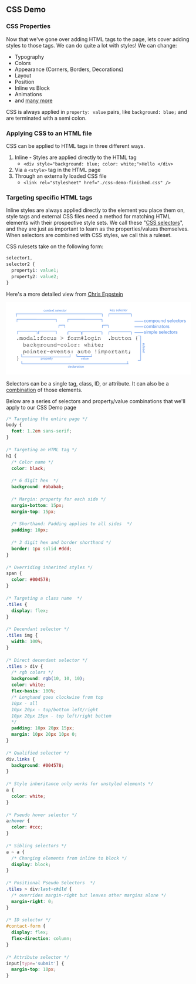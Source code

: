 ## CSS Demo

### CSS Properties

Now that we've gone over adding HTML tags to the page, lets cover adding styles to those tags. We can do quite a lot with styles! We can change:

- Typography
- Colors
- Appearance (Corners, Borders, Decorations)
- Layout
- Position
- Inline vs Block
- Animations
- and [many more](https://developer.mozilla.org/en-US/docs/Web/CSS/Reference)

CSS is always applied in `property: value` pairs, like `background: blue;` and are terminated with a semi colon.

### Applying CSS to an HTML file

CSS can be applied to HTML tags in three different ways.

1. Inline - Styles are applied directly to the HTML tag
   - `<div style="background: blue; color: white;">Hello </div>`
2. Via a `<style>` tag in the HTML page
3. Through an externally loaded CSS file
   - `<link rel="stylesheet" href="./css-demo-finished.css" />`

### Targeting specific HTML tags

Inline styles are always applied directly to the element you place them on, style tags and external CSS files need a method for matching HTML elements with their prospective style sets. We call these "[CSS selectors](https://developer.mozilla.org/en-US/docs/Web/CSS/CSS_Selectors)", and they are just as important to learn as the properties/values themselves. When selectors are combined with CSS styles, we call this a ruleset.

CSS rulesets take on the following form:

```css
selector1,
selector2 {
  property1: value1;
  property2: value2;
}
```

Here's a more detailed view from [Chris Eppstein](https://twitter.com/chriseppstein/status/1100115119437111296)

<img src="../../assets/css-syntax.png"/>

Selectors can be a single tag, class, ID, or attribute. It can also be a [combination](https://developer.mozilla.org/en-US/docs/Learn/CSS/Introduction_to_CSS/Combinators_and_multiple_selectors) of those elements.

Below are a series of selectors and property/value combinations that we'll apply to our CSS Demo page

```css
/* Targeting the entire page */
body {
  font: 1.2em sans-serif;
}

/* Targeting an HTML tag */
h1 {
  /* Color name */
  color: black;

  /* 6 digit hex  */
  background: #ababab;

  /* Margin: property for each side */
  margin-bottom: 15px;
  margin-top: 15px;

  /* Shorthand: Padding applies to all sides  */
  padding: 10px;

  /* 3 digit hex and border shorthand */
  border: 1px solid #ddd;
}

/* Overriding inherited styles */
span {
  color: #004578;
}

/* Targeting a class name  */
.tiles {
  display: flex;
}

/* Decendant selector */
.tiles img {
  width: 100%;
}

/* Direct decendant selector */
.tiles > div {
  /* rgb colors */
  background: rgb(10, 10, 10);
  color: white;
  flex-basis: 100%;
  /* Longhand goes clockwise from top
  10px - all
  10px 20px - top/bottom left/right
  10px 20px 15px - top left/right bottom
  */
  padding: 10px 20px 15px;
  margin: 10px 20px 10px 0;
}

/* Qualified selector */
div.links {
  background: #004578;
}

/* Style inheritance only works for unstyled elements */
a {
  color: white;
}

/* Pseudo hover selector */
a:hover {
  color: #ccc;
}

/* Sibling selectors */
a ~ a {
  /* Changing elements from inline to block */
  display: block;
}

/* Positional Pseudo Selectors  */
.tiles > div:last-child {
  /* overrides margin-right but leaves other margins alone */
  margin-right: 0;
}

/* ID selector */
#contact-form {
  display: flex;
  flex-direction: column;
}

/* Attribute selector */
input[type='submit'] {
  margin-top: 10px;
}
```
